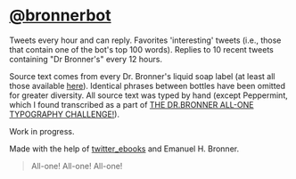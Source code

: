 # [@bronnerbot](https://twitter.com/bronnerbot)

Tweets every hour and can reply. Favorites 'interesting' tweets (i.e., those that contain one of the bot's top 100 words). Replies to 10 recent tweets containing "Dr Bronner's" every 12 hours.

Source text comes from every Dr. Bronner's liquid soap label (at least all those available [here](https://www.drbronner.com/our-story/timeline/read-the-moral-abcs/)). Identical phrases between bottles have been omitted for greater diversity. All source text was typed by hand (except Peppermint, which I found transcribed as a part of [THE DR.BRONNER ALL-ONE TYPOGRAPHY CHALLENGE!](http://all-one-typography.com/)).

Work in progress.

Made with the help of [twitter_ebooks](https://github.com/mispy/twitter_ebooks) and Emanuel H. Bronner.

> All-one! All-one! All-one!
